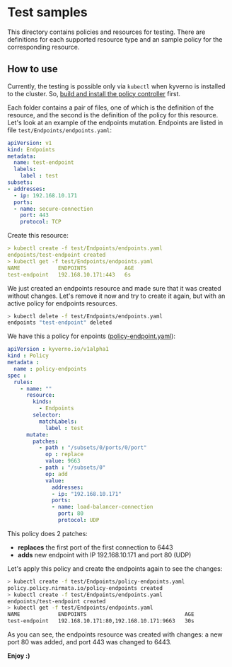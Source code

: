 # Test samples

This directory contains policies and resources for testing. There are definitions for each supported resource type and an sample policy for the corresponding resource.

## How to use

Currently, the testing is possible only via ```kubectl``` when kyverno is installed to the cluster. So, [build and install the policy controller](/documentation/installation.md) first.

Each folder contains a pair of files, one of which is the definition of the resource, and the second is the definition of the policy for this resource. Let's look at an example of the endpoints mutation. Endpoints are listed in file `test/Endpoints/endpoints.yaml`:

````yaml
apiVersion: v1
kind: Endpoints
metadata:
  name: test-endpoint
  labels:
    label : test
subsets:
- addresses:
  - ip: 192.168.10.171
  ports:
  - name: secure-connection
    port: 443
    protocol: TCP
````
Create this resource:

````yaml
> kubectl create -f test/Endpoints/endpoints.yaml
endpoints/test-endpoint created
> kubectl get -f test/Endpoints/endpoints.yaml
NAME            ENDPOINTS            AGE
test-endpoint   192.168.10.171:443   6s
````
We just created an endpoints resource and made sure that it was created without changes. Let's remove it now and try to create it again, but with an active policy for endpoints resources.
````bash
> kubectl delete -f test/Endpoints/endpoints.yaml
endpoints "test-endpoint" deleted
````
We have this a policy for enpoints ([policy-endpoint.yaml](/test/Endpoints/policy-endpoint.yaml)):

````yaml
apiVersion : kyverno.io/v1alpha1
kind : Policy
metadata :
  name : policy-endpoints
spec :
  rules:
    - name: ""
      resource:
        kinds:
          - Endpoints
        selector:
          matchLabels:
            label : test
      mutate:
        patches:
          - path : "/subsets/0/ports/0/port"
            op : replace
            value: 9663
          - path : "/subsets/0"
            op: add
            value:
              addresses:
              - ip: "192.168.10.171"
              ports:
              - name: load-balancer-connection
                port: 80
                protocol: UDP
````
This policy does 2 patches:

- **replaces** the first port of the first connection to 6443
- **adds** new endpoint with IP 192.168.10.171 and port 80 (UDP)

Let's apply this policy and create the endpoints again to see the changes:
````bash
> kubectl create -f test/Endpoints/policy-endpoints.yaml
policy.policy.nirmata.io/policy-endpoints created
> kubectl create -f test/Endpoints/endpoints.yaml
endpoints/test-endpoint created
> kubectl get -f test/Endpoints/endpoints.yaml
NAME            ENDPOINTS                               AGE
test-endpoint   192.168.10.171:80,192.168.10.171:9663   30s
````
As you can see, the endpoints resource was created with changes: a new port 80 was added, and port 443 was changed to 6443.

**Enjoy :)**
